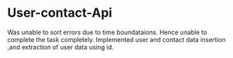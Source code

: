 # User-contact-Api
Was unable to sort errors due to time boundataions. Hence unable to complete the task completely.
Implemented user and contact data insertion ,and extraction of user data using id. 